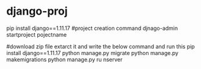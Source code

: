 # django-proj
pip install django==1.11.17
#project creation command
djnago-admin startproject pojectname

#download zip file extarct it and write the below command  and run this
pip install django==1.11.17
python manage.py migrate
python manage.py makemigrations
python manage.py ru
nserver
